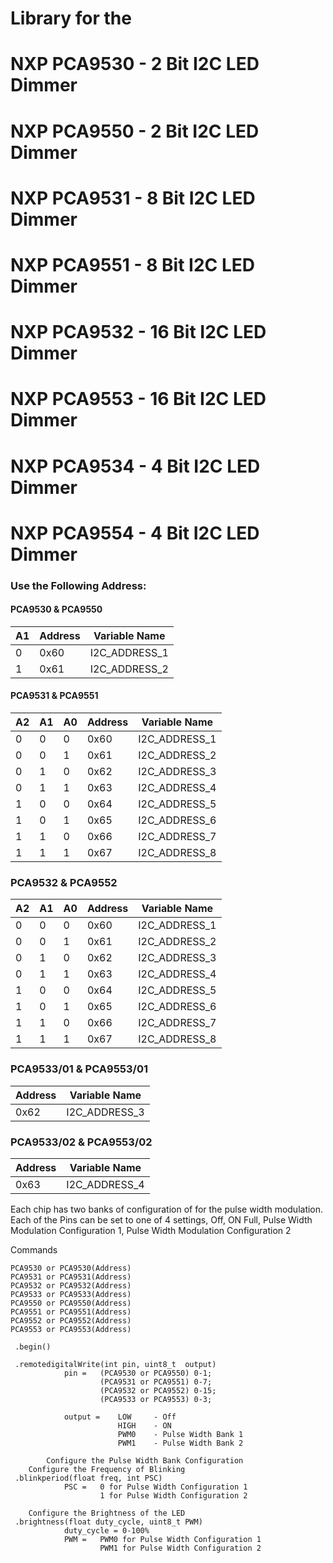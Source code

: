 
# Library for the 
# NXP PCA9530 - 2 Bit I2C LED Dimmer
# NXP PCA9550 - 2 Bit I2C LED Dimmer
# NXP PCA9531 - 8 Bit I2C LED Dimmer
# NXP PCA9551 - 8 Bit I2C LED Dimmer
# NXP PCA9532 - 16 Bit I2C LED Dimmer
# NXP PCA9553 - 16 Bit I2C LED Dimmer
# NXP PCA9534 - 4 Bit I2C LED Dimmer
# NXP PCA9554 - 4 Bit I2C LED Dimmer



### Use the Following Address:

#### PCA9530 & PCA9550
A1 | Address | Variable Name
------------ | -------------| -------------
0 | 0x60 | I2C_ADDRESS_1
1 | 0x61 | I2C_ADDRESS_2

#### PCA9531 & PCA9551
A2 | A1 | A0 | Address | Variable Name
------------ | ------------- | ------------- | ------------- | -------------
0 | 0 | 0 | 0x60 | I2C_ADDRESS_1
0 | 0 | 1 | 0x61 | I2C_ADDRESS_2
0 | 1 | 0 | 0x62 | I2C_ADDRESS_3
0 | 1 | 1 | 0x63 | I2C_ADDRESS_4
1 | 0 | 0 | 0x64 | I2C_ADDRESS_5
1 | 0 | 1 | 0x65 | I2C_ADDRESS_6
1 | 1 | 0 | 0x66 | I2C_ADDRESS_7
1 | 1 | 1 | 0x67 | I2C_ADDRESS_8
### PCA9532 & PCA9552
A2 | A1 | A0 | Address | Variable Name
------------ | ------------- | ------------- | ------------- | -------------
0 | 0 | 0 | 0x60 | I2C_ADDRESS_1
0 | 0 | 1 | 0x61 | I2C_ADDRESS_2
0 | 1 | 0 | 0x62 | I2C_ADDRESS_3
0 | 1 | 1 | 0x63 | I2C_ADDRESS_4
1 | 0 | 0 | 0x64 | I2C_ADDRESS_5
1 | 0 | 1 | 0x65 | I2C_ADDRESS_6
1 | 1 | 0 | 0x66 | I2C_ADDRESS_7
1 | 1 | 1 | 0x67 | I2C_ADDRESS_8

### PCA9533/01 & PCA9553/01

Address | Variable Name
------------ | -------------
0x62 | I2C_ADDRESS_3

### PCA9533/02 & PCA9553/02

Address | Variable Name
------------ | -------------
0x63 | I2C_ADDRESS_4




Each chip has two banks of configuration of for the pulse width modulation.
Each of the Pins can be set to one of 4 settings, Off, ON Full, Pulse Width Modulation Configuration 1, Pulse Width Modulation Configuration 2





Commands
```
PCA9530 or PCA9530(Address)
PCA9531 or PCA9531(Address)
PCA9532 or PCA9532(Address)
PCA9533 or PCA9533(Address)
PCA9550 or PCA9550(Address)
PCA9551 or PCA9551(Address)
PCA9552 or PCA9552(Address)
PCA9553 or PCA9553(Address)

 .begin()
 
 .remotedigitalWrite(int pin, uint8_t  output)
			pin =	(PCA9530 or PCA9550) 0-1;
					(PCA9531 or PCA9551) 0-7;
					(PCA9532 or PCA9552) 0-15;
					(PCA9533 or PCA9553) 0-3;
					
			output =	LOW		- Off 
						HIGH	- ON 
						PWM0 	- Pulse Width Bank 1
						PWM1	- Pulse Width Bank 2
						
		Configure the Pulse Width Bank Configuration
	Configure the Frequency of Blinking
 .blinkperiod(float freq, int PSC)
			PSC =	0 for Pulse Width Configuration 1
					1 for Pulse Width Configuration 2
					
	Configure the Brightness of the LED
 .brightness(float duty_cycle, uint8_t PWM)
			duty_cycle = 0-100%
			PWM = 	PWM0 for Pulse Width Configuration 1
					PWM1 for Pulse Width Configuration 2
					
```					